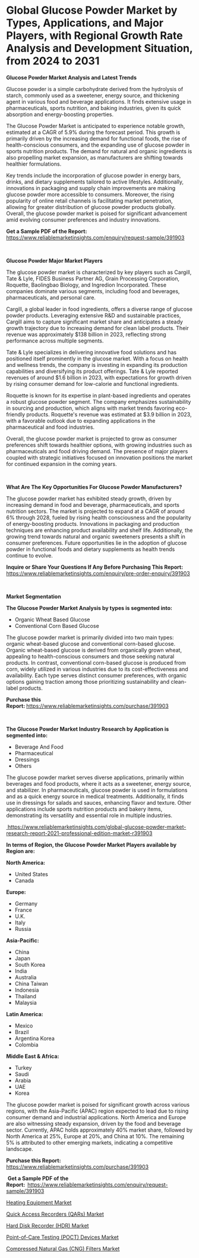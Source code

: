 <p><h1>Global Glucose Powder Market by Types, Applications, and Major Players, with Regional Growth Rate Analysis and Development Situation, from 2024 to 2031</h1></p><p><strong>Glucose Powder Market Analysis and Latest Trends</strong></p>
<p><p>Glucose powder is a simple carbohydrate derived from the hydrolysis of starch, commonly used as a sweetener, energy source, and thickening agent in various food and beverage applications. It finds extensive usage in pharmaceuticals, sports nutrition, and baking industries, given its quick absorption and energy-boosting properties.</p><p>The Glucose Powder Market is anticipated to experience notable growth, estimated at a CAGR of 5.9% during the forecast period. This growth is primarily driven by the increasing demand for functional foods, the rise of health-conscious consumers, and the expanding use of glucose powder in sports nutrition products. The demand for natural and organic ingredients is also propelling market expansion, as manufacturers are shifting towards healthier formulations.</p><p>Key trends include the incorporation of glucose powder in energy bars, drinks, and dietary supplements tailored to active lifestyles. Additionally, innovations in packaging and supply chain improvements are making glucose powder more accessible to consumers. Moreover, the rising popularity of online retail channels is facilitating market penetration, allowing for greater distribution of glucose powder products globally. Overall, the glucose powder market is poised for significant advancement amid evolving consumer preferences and industry innovations.</p></p>
<p><strong>Get a Sample PDF of the Report:&nbsp;</strong> <a href="https://www.reliablemarketinsights.com/enquiry/request-sample/391903?utm_campaign=1570&utm_medium=2&utm_source=Github&utm_content=ia&utm_term=26102024&utm_id=glucose-powder">https://www.reliablemarketinsights.com/enquiry/request-sample/391903</a></p>
<p>&nbsp;</p>
<p><strong>Glucose Powder Major Market Players</strong></p>
<p><p>The glucose powder market is characterized by key players such as Cargill, Tate & Lyle, FIDES Business Partner AG, Grain Processing Corporation, Roquette, Baolingbao Biology, and Ingredion Incorporated. These companies dominate various segments, including food and beverages, pharmaceuticals, and personal care.</p><p>Cargill, a global leader in food ingredients, offers a diverse range of glucose powder products. Leveraging extensive R&D and sustainable practices, Cargill aims to capture significant market share and anticipates a steady growth trajectory due to increasing demand for clean label products. Their revenue was approximately $138 billion in 2023, reflecting strong performance across multiple segments.</p><p>Tate & Lyle specializes in delivering innovative food solutions and has positioned itself prominently in the glucose market. With a focus on health and wellness trends, the company is investing in expanding its production capabilities and diversifying its product offerings. Tate & Lyle reported revenues of around $1.6 billion in 2023, with expectations for growth driven by rising consumer demand for low-calorie and functional ingredients.</p><p>Roquette is known for its expertise in plant-based ingredients and operates a robust glucose powder segment. The company emphasizes sustainability in sourcing and production, which aligns with market trends favoring eco-friendly products. Roquette's revenue was estimated at $3.9 billion in 2023, with a favorable outlook due to expanding applications in the pharmaceutical and food industries.</p><p>Overall, the glucose powder market is projected to grow as consumer preferences shift towards healthier options, with growing industries such as pharmaceuticals and food driving demand. The presence of major players coupled with strategic initiatives focused on innovation positions the market for continued expansion in the coming years.</p></p>
<p>&nbsp;</p>
<p><strong>What Are The Key Opportunities For Glucose Powder Manufacturers?</strong></p>
<p><p>The glucose powder market has exhibited steady growth, driven by increasing demand in food and beverage, pharmaceuticals, and sports nutrition sectors. The market is projected to expand at a CAGR of around 6% through 2028, fueled by rising health consciousness and the popularity of energy-boosting products. Innovations in packaging and production techniques are enhancing product availability and shelf life. Additionally, the growing trend towards natural and organic sweeteners presents a shift in consumer preferences. Future opportunities lie in the adoption of glucose powder in functional foods and dietary supplements as health trends continue to evolve.</p></p>
<p><strong>Inquire or Share Your Questions If Any Before Purchasing This Report:</strong> <a href="https://www.reliablemarketinsights.com/enquiry/pre-order-enquiry/391903?utm_campaign=1570&utm_medium=2&utm_source=Github&utm_content=ia&utm_term=26102024&utm_id=glucose-powder">https://www.reliablemarketinsights.com/enquiry/pre-order-enquiry/391903</a></p>
<p>&nbsp;</p>
<p><strong>Market Segmentation</strong></p>
<p><strong>The Glucose Powder Market Analysis by types is segmented into:</strong></p>
<p><ul><li>Organic Wheat Based Glucose</li><li>Conventional Corn Based Glucose</li></ul></p>
<p><p>The glucose powder market is primarily divided into two main types: organic wheat-based glucose and conventional corn-based glucose. Organic wheat-based glucose is derived from organically grown wheat, appealing to health-conscious consumers and those seeking natural products. In contrast, conventional corn-based glucose is produced from corn, widely utilized in various industries due to its cost-effectiveness and availability. Each type serves distinct consumer preferences, with organic options gaining traction among those prioritizing sustainability and clean-label products.</p></p>
<p><strong>Purchase this Report:&nbsp;</strong><a href="https://www.reliablemarketinsights.com/purchase/391903?utm_campaign=1570&utm_medium=2&utm_source=Github&utm_content=ia&utm_term=26102024&utm_id=glucose-powder">https://www.reliablemarketinsights.com/purchase/391903</a></p>
<p>&nbsp;</p>
<p><strong>The Glucose Powder Market Industry Research by Application is segmented into:</strong></p>
<p><ul><li>Beverage And Food</li><li>Pharmaceutical</li><li>Dressings</li><li>Others</li></ul></p>
<p><p>The glucose powder market serves diverse applications, primarily within beverages and food products, where it acts as a sweetener, energy source, and stabilizer. In pharmaceuticals, glucose powder is used in formulations and as a quick energy source in medical treatments. Additionally, it finds use in dressings for salads and sauces, enhancing flavor and texture. Other applications include sports nutrition products and bakery items, demonstrating its versatility and essential role in multiple industries.</p></p>
<p><a href="https://www.reliablemarketinsights.com/global-glucose-powder-market-research-report-2021-professional-edition-market-r391903?utm_campaign=1570&utm_medium=2&utm_source=Github&utm_content=ia&utm_term=26102024&utm_id=glucose-powder">&nbsp;https://www.reliablemarketinsights.com/global-glucose-powder-market-research-report-2021-professional-edition-market-r391903</a></p>
<p><strong>In terms of Region, the Glucose Powder Market Players available by Region are:</strong></p>
<p>
    <p> <strong> North America: </strong>
        <ul>
            <li>United States</li>
            <li>Canada</li>
        </ul>
        </p> 
    <p> <strong> Europe: </strong>
        <ul>
            <li>Germany</li>
            <li>France</li>
            <li>U.K.</li>
            <li>Italy</li>
            <li>Russia</li>
        </ul>
        </p> 
    <p> <strong> Asia-Pacific: </strong>
        <ul>
            <li>China</li>
            <li>Japan</li>
            <li>South Korea</li>
            <li>India</li>
            <li>Australia</li>
            <li>China Taiwan</li>
            <li>Indonesia</li>
            <li>Thailand</li>
            <li>Malaysia</li>
        </ul>
        </p> 
    <p> <strong> Latin America: </strong>
        <ul>
            <li>Mexico</li>
            <li>Brazil</li>
            <li>Argentina Korea</li>
            <li>Colombia</li>
        </ul>
        </p> 
    <p> <strong> Middle East & Africa: </strong>
        <ul>
            <li>Turkey</li>
            <li>Saudi</li>
            <li>Arabia</li>
            <li>UAE</li>
            <li>Korea</li>
        </ul>
    </p>
    </p>
<p><p>The glucose powder market is poised for significant growth across various regions, with the Asia-Pacific (APAC) region expected to lead due to rising consumer demand and industrial applications. North America and Europe are also witnessing steady expansion, driven by the food and beverage sector. Currently, APAC holds approximately 40% market share, followed by North America at 25%, Europe at 20%, and China at 10%. The remaining 5% is attributed to other emerging markets, indicating a competitive landscape.</p></p>
<p><strong>Purchase this Report: </strong><a href="https://www.reliablemarketinsights.com/purchase/391903?utm_campaign=1570&utm_medium=2&utm_source=Github&utm_content=ia&utm_term=26102024&utm_id=glucose-powder">https://www.reliablemarketinsights.com/purchase/391903</a></p>
<p>&nbsp;<strong>Get a Sample PDF of the Report:&nbsp;&nbsp;</strong><a href="https://www.reliablemarketinsights.com/enquiry/request-sample/391903?utm_campaign=1570&utm_medium=2&utm_source=Github&utm_content=ia&utm_term=26102024&utm_id=glucose-powder">https://www.reliablemarketinsights.com/enquiry/request-sample/391903</a></p>
<p><strong></strong></p>
<p><p><a href="https://issuu.com/reportprime-2/docs/heating-equipment-market-size-2030._25fcb80999bdc1?utm_campaign=1570&utm_medium=2&utm_source=Github&utm_content=ia&utm_term=26102024&utm_id=glucose-powder">Heating Equipment Market</a></p><p><a href="https://www.linkedin.com/pulse/global-quick-access-recorders-qars-market-analysis-key-trends-8tluc?utm_campaign=1570&utm_medium=2&utm_source=Github&utm_content=ia&utm_term=26102024&utm_id=glucose-powder">Quick Access Recorders (QARs) Market</a></p><p><a href="https://www.linkedin.com/pulse/hard-disk-recorder-hdr-market-size-share-analysis-growth-trends-80t6c?utm_campaign=1570&utm_medium=2&utm_source=Github&utm_content=ia&utm_term=26102024&utm_id=glucose-powder">Hard Disk Recorder (HDR) Market</a></p><p><a href="https://www.linkedin.com/pulse/point-of-care-testing-poct-devices-market-growth-segmentation-tk11f?utm_campaign=1570&utm_medium=2&utm_source=Github&utm_content=ia&utm_term=26102024&utm_id=glucose-powder">Point-of-Care Testing (POCT) Devices Market</a></p><p><a href="https://www.linkedin.com/pulse/sustainability-trends-compressed-natural-gas-cng-filters-bwzmc?utm_campaign=1570&utm_medium=2&utm_source=Github&utm_content=ia&utm_term=26102024&utm_id=glucose-powder">Compressed Natural Gas (CNG) Filters Market</a></p></p>
